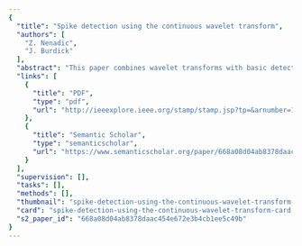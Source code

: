 ```yaml
---
{
  "title": "Spike detection using the continuous wavelet transform",
  "authors": [
    "Z. Nenadic",
    "J. Burdick"
  ],
  "abstract": "This paper combines wavelet transforms with basic detection theory to develop a new unsupervised method for robustly detecting and localizing spikes in noisy neural recordings. The method does not require the construction of templates, or the supervised setting of thresholds. We present extensive Monte Carlo simulations, based on actual extracellular recordings, to show that this technique surpasses other commonly used methods in a wide variety of recording conditions. We further demonstrate that falsely detected spikes corresponding to our method resemble actual spikes more than the false positives of other techniques such as amplitude thresholding. Moreover, the simplicity of the method allows for nearly real-time execution.",
  "links": [
    {
      "title": "PDF",
      "type": "pdf",
      "url": "http://ieeexplore.ieee.org/stamp/stamp.jsp?tp=&arnumber=1369590"
    },
    {
      "title": "Semantic Scholar",
      "type": "semanticscholar",
      "url": "https://www.semanticscholar.org/paper/668a08d04ab8378daac454e672e3b4cb1ee5c49b"
    }
  ],
  "supervision": [],
  "tasks": [],
  "methods": [],
  "thumbnail": "spike-detection-using-the-continuous-wavelet-transform-thumb.jpg",
  "card": "spike-detection-using-the-continuous-wavelet-transform-card.jpg",
  "s2_paper_id": "668a08d04ab8378daac454e672e3b4cb1ee5c49b"
}
---
```


